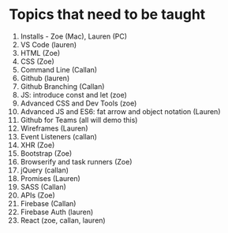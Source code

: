 # Topics that need to be taught

1. Installs - Zoe (Mac), Lauren (PC)
1. VS Code (lauren)
1. HTML (Zoe)
1. CSS (Zoe)
1. Command Line (Callan)
1. Github (lauren)
1. Github Branching (Callan)
1. JS: introduce const and let (zoe)
1. Advanced CSS and Dev Tools (zoe)
1. Advanced JS and ES6: fat arrow and object notation (Lauren)
1. Github for Teams (all will demo this)
1. Wireframes (Lauren)
1. Event Listeners (callan)
1. XHR (Zoe)
1. Bootstrap (Zoe)
1. Browserify and task runners (Zoe)
1. jQuery (callan)
1. Promises (Lauren)
1. SASS (Callan)
1. APIs (Zoe)
1. Firebase (Callan)
1. Firebase Auth (lauren)
1. React (zoe, callan, lauren)
